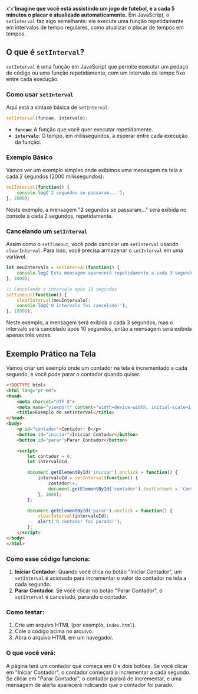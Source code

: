 x'x'**Imagine que você está assistindo um jogo de futebol, e a cada 5 minutos o placar é atualizado automaticamente.** Em JavaScript, o `setInterval` faz algo semelhante: ele executa uma função repetidamente em intervalos de tempo regulares, como atualizar o placar de tempos em tempos.

## O que é `setInterval`?

`setInterval` é uma função em JavaScript que permite executar um pedaço de código ou uma função repetidamente, com um intervalo de tempo fixo entre cada execução.

### Como usar `setInterval`

Aqui está a sintaxe básica de `setInterval`:

```javascript
setInterval(funcao, intervalo);
```

- **`funcao`**: A função que você quer executar repetidamente.
- **`intervalo`**: O tempo, em milissegundos, a esperar entre cada execução da função.

### Exemplo Básico

Vamos ver um exemplo simples onde exibimos uma mensagem na tela a cada 2 segundos (2000 milissegundos):

```javascript
setInterval(function() {
    console.log('2 segundos se passaram...');
}, 2000);
```

Neste exemplo, a mensagem "2 segundos se passaram..." será exibida no console a cada 2 segundos, repetidamente.

### Cancelando um `setInterval`

Assim como o `setTimeout`, você pode cancelar um `setInterval` usando `clearInterval`. Para isso, você precisa armazenar o `setInterval` em uma variável.

```javascript
let meuIntervalo = setInterval(function() {
    console.log('Esta mensagem aparecerá repetidamente a cada 3 segundos.');
}, 3000);

// Cancelando o intervalo após 10 segundos
setTimeout(function() {
    clearInterval(meuIntervalo);
    console.log('O intervalo foi cancelado!');
}, 10000);
```

Neste exemplo, a mensagem será exibida a cada 3 segundos, mas o intervalo será cancelado após 10 segundos, então a mensagem será exibida apenas três vezes.

## Exemplo Prático na Tela

Vamos criar um exemplo onde um contador na tela é incrementado a cada segundo, e você pode parar o contador quando quiser.

```html
<!DOCTYPE html>
<html lang="pt-BR">
<head>
    <meta charset="UTF-8">
    <meta name="viewport" content="width=device-width, initial-scale=1.0">
    <title>Exemplo de setInterval</title>
</head>
<body>
    <p id="contador">Contador: 0</p>
    <button id="iniciar">Iniciar Contador</button>
    <button id="parar">Parar Contador</button>

    <script>
        let contador = 0;
        let intervaloId;

        document.getElementById('iniciar').onclick = function() {
            intervaloId = setInterval(function() {
                contador++;
                document.getElementById('contador').textContent = 'Contador: ' + contador;
            }, 1000);
        };

        document.getElementById('parar').onclick = function() {
            clearInterval(intervaloId);
            alert('O contador foi parado!');
        };
    </script>
</body>
</html>
```

### Como esse código funciona:

1. **Iniciar Contador**: Quando você clica no botão "Iniciar Contador", um `setInterval` é acionado para incrementar o valor do contador na tela a cada segundo.
2. **Parar Contador**: Se você clicar no botão "Parar Contador", o `setInterval` é cancelado, parando o contador.

### Como testar:

1. Crie um arquivo HTML (por exemplo, `index.html`).
2. Cole o código acima no arquivo.
3. Abra o arquivo HTML em um navegador.

### O que você verá:

A página terá um contador que começa em 0 e dois botões. Se você clicar em "Iniciar Contador", o contador começará a incrementar a cada segundo. Se clicar em "Parar Contador", o contador parará de incrementar, e uma mensagem de alerta aparecerá indicando que o contador foi parado.